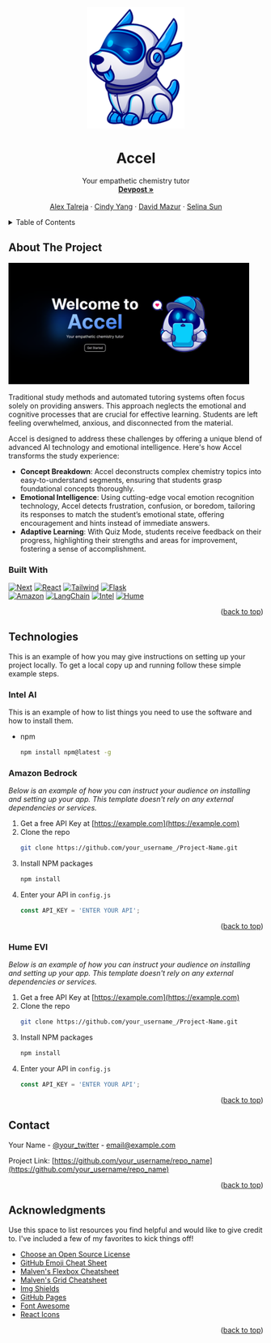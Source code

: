 
<a name="readme-top"></a>
<!-- PROJECT LOGO -->
<br />
<div align="center">
    <img src="logo.png" alt="Logo" height="240">

  <h1 align="center">Accel</h1>

  <p align="center">
    Your empathetic chemistry tutor
    <br />
    <a href=""><strong>Devpost »</strong></a>
    <br />
    <br />
    <a href="https://www.linkedin.com/in/alexander-talreja">Alex Talreja</a>
    ·
    <a href="https://www.linkedin.com/in/2023cyang/">Cindy Yang</a>
    ·
    <a href="https://www.linkedin.com/in/davidsmazur/">David Mazur</a>
    ·
    <a href="https://www.linkedin.com/in/selina-sun-550301227/">Selina Sun</a>
  </p>
</div>



<!-- TABLE OF CONTENTS -->
<details>
  <summary>Table of Contents</summary>
  <ol>
    <li>
      <a href="#about-the-project">About The Project</a>
      <ul>
        <li><a href="#built-with">Built With</a></li>
      </ul>
    </li>
    <li>
      <a href="#technologies">Technologies</a>
      <ul>
        <li><a href="#intel-ai">Intel AI</a></li>
        <li><a href="#amazon-bedrock">Amazon Bedrock</a></li>
        <li><a href="#hume-evi">Hume EVI</a></li>
      </ul>
    </li>
    <li><a href="#contact">Contact</a></li>
    <li><a href="#acknowledgments">Acknowledgments</a></li>
  </ol>
</details>



<!-- ABOUT THE PROJECT -->
## About The Project

<img src="product-1.png" alt="Logo" height="240">

Traditional study methods and automated tutoring systems often focus solely on providing answers. This approach neglects the emotional and cognitive processes that are crucial for effective learning. Students are left feeling overwhelmed, anxious, and disconnected from the material.

Accel is designed to address these challenges by offering a unique blend of advanced AI technology and emotional intelligence. Here's how Accel transforms the study experience: 

* **Concept Breakdown**: Accel deconstructs complex chemistry topics into easy-to-understand segments, ensuring that students grasp foundational concepts thoroughly.
* **Emotional Intelligence**: Using cutting-edge vocal emotion recognition technology, Accel detects frustration, confusion, or boredom, tailoring its responses to match the student’s emotional state, offering encouragement and hints instead of immediate answers.
* **Adaptive Learning**: With Quiz Mode, students receive feedback on their progress, highlighting their strengths and areas for improvement, fostering a sense of accomplishment.


### Built With

[![Next][Next.js]][Next-url]
[![React][React.js]][React-url]
[![Tailwind][Tailwind]][Tailwind-url]
[![Flask][Flask]][Flask-url]<br/>
[![Amazon][Amazon]][Amazon-url]
[![LangChain][LangChain]][langchain-url]
[![Intel][Intel]][Intel-url]
[![Hume][Hume]][Hume-url]


<p align="right">(<a href="#readme-top">back to top</a>)</p>



<!-- GETTING STARTED -->
## Technologies

This is an example of how you may give instructions on setting up your project locally.
To get a local copy up and running follow these simple example steps.

### Intel AI

This is an example of how to list things you need to use the software and how to install them.
* npm
  ```sh
  npm install npm@latest -g
  ```

### Amazon Bedrock

_Below is an example of how you can instruct your audience on installing and setting up your app. This template doesn't rely on any external dependencies or services._

1. Get a free API Key at [https://example.com](https://example.com)
2. Clone the repo
   ```sh
   git clone https://github.com/your_username_/Project-Name.git
   ```
3. Install NPM packages
   ```sh
   npm install
   ```
4. Enter your API in `config.js`
   ```js
   const API_KEY = 'ENTER YOUR API';
   ```

<p align="right">(<a href="#readme-top">back to top</a>)</p>

### Hume EVI

_Below is an example of how you can instruct your audience on installing and setting up your app. This template doesn't rely on any external dependencies or services._

1. Get a free API Key at [https://example.com](https://example.com)
2. Clone the repo
   ```sh
   git clone https://github.com/your_username_/Project-Name.git
   ```
3. Install NPM packages
   ```sh
   npm install
   ```
4. Enter your API in `config.js`
   ```js
   const API_KEY = 'ENTER YOUR API';
   ```

<p align="right">(<a href="#readme-top">back to top</a>)</p>


<!-- CONTACT -->
## Contact

Your Name - [@your_twitter](https://twitter.com/your_username) - email@example.com

Project Link: [https://github.com/your_username/repo_name](https://github.com/your_username/repo_name)

<p align="right">(<a href="#readme-top">back to top</a>)</p>



<!-- ACKNOWLEDGMENTS -->
## Acknowledgments

Use this space to list resources you find helpful and would like to give credit to. I've included a few of my favorites to kick things off!

* [Choose an Open Source License](https://choosealicense.com)
* [GitHub Emoji Cheat Sheet](https://www.webpagefx.com/tools/emoji-cheat-sheet)
* [Malven's Flexbox Cheatsheet](https://flexbox.malven.co/)
* [Malven's Grid Cheatsheet](https://grid.malven.co/)
* [Img Shields](https://shields.io)
* [GitHub Pages](https://pages.github.com)
* [Font Awesome](https://fontawesome.com)
* [React Icons](https://react-icons.github.io/react-icons/search)

<p align="right">(<a href="#readme-top">back to top</a>)</p>



<!-- MARKDOWN LINKS & IMAGES -->
<!-- https://www.markdownguide.org/basic-syntax/#reference-style-links -->
[product-screenshot]: images/screenshot.png
[Next.js]: https://img.shields.io/badge/next.js-000000?style=for-the-badge&logo=nextdotjs&logoColor=white
[Next-url]: https://nextjs.org/
[React.js]: https://img.shields.io/badge/React.js-20232A?style=for-the-badge&logo=react&logoColor=61DAFB
[React-url]: https://reactjs.org/
[Tailwind]: https://img.shields.io/badge/Tailwind-35495E?style=for-the-badge&logo=tailwindcss&logoColor=06B6D4
[Tailwind-url]: https://tailwindcss.com/
[Flask]: https://img.shields.io/badge/Flask-FF2D20?style=for-the-badge&logo=flask&logoColor=white
[Flask-url]: https://flask.palletsprojects.com/en/3.0.x/
[Intel]: https://img.shields.io/badge/Intel_ai-0769AD?style=for-the-badge&logo=intel&logoColor=white
[Intel-url]: https://www.intel.com/content/www/us/en/developer/topic-technology/artificial-intelligence/overview.html
[Hume]: https://img.shields.io/badge/Hume_EVI-563D7C?style=for-the-badge&logo=polkadot&logoColor=white
[Hume-url]: https://beta.hume.ai/
[LangChain]: https://img.shields.io/badge/LangChain-DD0031?style=for-the-badge&logo=langchain&logoColor=white
[LangChain-url]: https://www.langchain.com/
[Amazon]: https://img.shields.io/badge/Amazon_Bedrock-4A4A55?style=for-the-badge&logo=amazonwebservices&logoColor=FF3E00
[Amazon-url]: https://aws.amazon.com/bedrock/?gclid=CjwKCAjw7NmzBhBLEiwAxrHQ-R43KC_xeXdqadUZrt7upH8LYrZMbCOi-j7Hn7RHxfyKg1tJdlt2FBoCr_IQAvD_BwE&trk=0eaabb80-ee46-4e73-94ae-368ffb759b62&sc_channel=ps&ef_id=CjwKCAjw7NmzBhBLEiwAxrHQ-R43KC_xeXdqadUZrt7upH8LYrZMbCOi-j7Hn7RHxfyKg1tJdlt2FBoCr_IQAvD_BwE:G:s&s_kwcid=AL!4422!3!692006004688!p!!g!!amazon%20bedrock!21048268554!159639952935
